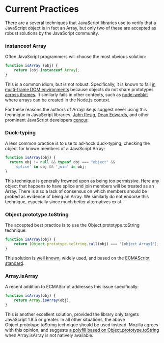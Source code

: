 Current Practices
=================
There are a several techniques that JavaScript libraries use
to verify that a JavaScript object is in fact an Array, but only
two of these are accepted as robust solutions by the JavaScript
community.

### instanceof Array

Often JavaScript programmers will choose the most obvious
solution:

```js
function isArray (obj) {
    return (obj instanceof Array);
}
```

This is a common idiom, but is not robust. Specifically, it
is known to fail [in multi-frame DOM environments](http://perfectionkills.com/instanceof-considered-harmful-or-how-to-write-a-robust-isarray/)
because objects do not share prototypes [across iframes](http://bugs.dojotoolkit.org/ticket/5334). It similarly
fails in other contexts, such as [node-webkit](https://github.com/angular/angular.js/pull/1966) where arrays can be created in
the Node.js context.

For these reasons the authors of ArrayLike.js suggest never using
this technique in JavaScript libraries. [John Resig](http://en.wikipedia.org/wiki/John_Resig), [Dean Edwards](http://en.wikipedia.org/wiki/CssQuery), and other prominent JavaScript developers [concur](http://perfectionkills.com/instanceof-considered-harmful-or-how-to-write-a-robust-isarray/#comment-37193).

### Duck-typing

A less common practice is to use to ad-hock duck-typing, checking
the object for known members of a JavaScript Array:

```js
function isArray(obj) {
  return obj != null && typeof obj === "object" &&
    'splice' in obj && 'join' in obj;
}
```

This technique is generally frowned upon as being too permissive. Here
any object that happens to have splice and join members will be treated
as an Array. There is also a lack of consensus on which members should
be probed as evidence of being an Array. We similarly do not
endorse this technique, especially since much better alternatives exist.

### Object.prototype.toString

The accepted best practice is to use the Object.prototype.toString technique:

```js
function isArray(obj) {
    return (Object.prototype.toString.call(obj) === '[object Array]');
}
```

This solution is [well known](http://stackoverflow.com/questions/4775722/javascript-check-if-object-is-array), widely used, and based on the [ECMAScript standard](http://www.ecma-international.org/ecma-262/5.1/#sec-9.9).

### Array.isArray

A recent addition to ECMAScript addresses this issue specifically:

```js
function isArray(obj) {
    return Array.isArray(obj);
}
```
 
This is another excellent solution, provided the library only targets
JavaScript 1.8.5 or greater. In all other situations, the
above Object.prototype.toString technique should be used instead.
Mozilla agrees with this opinion, and suggests [a polyfill based
on Object.prototype.toString](https://developer.mozilla.org/en-US/docs/JavaScript/Reference/Global_Objects/Array/isArray#Compatibility) when Array.isArray is not natively available.
